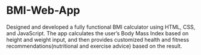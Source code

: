 # BMI-Web-App
Designed and developed a fully functional BMI calculator using HTML, CSS, and JavaScript. The app calculates the user’s Body Mass Index based on height and weight input, and then provides customized health and fitness recommendations(nutritional and exercise advice) based on the result.
